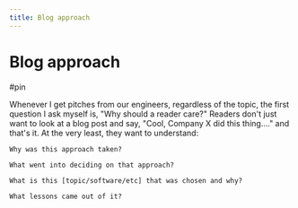 ```yaml
---
title: Blog approach 
---
```


# Blog approach 

#pin

Whenever I get pitches from our engineers, regardless of the topic, the first question I ask myself is, "Why should a reader care?" Readers don't just want to look at a blog post and say, "Cool, Company X did this thing...." and that's it. At the very least, they want to understand:

  

    Why was this approach taken?  

    What went into deciding on that approach?  

    What is this [topic/software/etc] that was chosen and why?  

    What lessons came out of it? 
